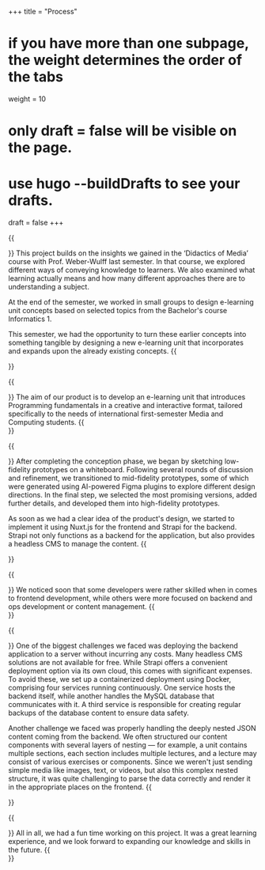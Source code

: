 +++
title = "Process"
# if you have more than one subpage, the weight determines the order of the tabs
weight = 10
# only draft = false will be visible on the page. 
# use hugo --buildDrafts to see your drafts.
draft = false
+++

{{<section title="Background & Starting Point">}}
This project builds on the insights we gained in the ‘Didactics of Media’ course with Prof. Weber-Wulff last semester. In that course, we explored different ways of conveying knowledge to learners. We also examined what learning actually means and how many different approaches there are to understanding a subject.

At the end of the semester, we worked in small groups to design e-learning unit concepts based on selected topics from the Bachelor's course Informatics 1.

This semester, we had the opportunity to turn these earlier concepts into something tangible by designing a new e-learning unit that incorporates and expands upon the already existing concepts.
{{</section>}}

{{<section title="Product Goal">}}
The aim of our product is to develop an e-learning unit that introduces Programming fundamentals in a creative and interactive format, tailored specifically to the needs of international first-semester Media and Computing students.
{{</section>}}

{{<section title="Prototyping & Implementation">}}
After completing the conception phase, we began by sketching low-fidelity prototypes on a whiteboard. Following several rounds of discussion and refinement, we transitioned to mid-fidelity prototypes, some of which were generated using AI-powered Figma plugins to explore different design directions. In the final step, we selected the most promising versions, added further details, and developed them into high-fidelity prototypes.

As soon as we had a clear idea of the product's design, we started to implement it using Nuxt.js for the frontend and Strapi for the backend. Strapi not only functions as a backend for the application, but also provides a headless CMS to manage the content.
{{</section>}}

{{<section title="Team Roles & Workflow">}}
We noticed soon that some developers were rather skilled when in comes to frontend development, while others were more focused on backend and ops development or content management.
{{</section>}}

{{<section title="Challenges">}}
One of the biggest challenges we faced was deploying the backend application to a server without incurring any costs. Many headless CMS solutions are not available for free. While Strapi offers a convenient deployment option via its own cloud, this comes with significant expenses. To avoid these, we set up a containerized deployment using Docker, comprising four services running continuously. One service hosts the backend itself, while another handles the MySQL database that communicates with it. A third service is responsible for creating regular backups of the database content to ensure data safety.

Another challenge we faced was properly handling the deeply nested JSON content coming from the backend. We often structured our content components with several layers of nesting — for example, a unit contains multiple sections, each section includes multiple lectures, and a lecture may consist of various exercises or components. Since we weren't just sending simple media like images, text, or videos, but also this complex nested structure, it was quite challenging to parse the data correctly and render it in the appropriate places on the frontend.
{{</section>}}

{{<section title="Reflection">}}
All in all, we had a fun time working on this project. It was a great learning experience, and we look forward to expanding our knowledge and skills in the future.
{{</section>}}